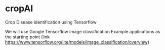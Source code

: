 # cropAI
Crop Disease identification using Tensorflow

We will use Google Tensorflow image classification Example applications as the starting point (link https://www.tensorflow.org/lite/models/image_classification/overview)
